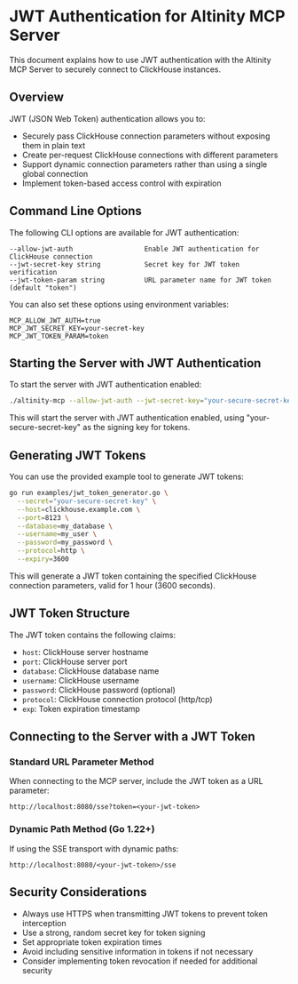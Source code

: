 # JWT Authentication for Altinity MCP Server

This document explains how to use JWT authentication with the Altinity MCP Server to securely connect to ClickHouse instances.

## Overview

JWT (JSON Web Token) authentication allows you to:

- Securely pass ClickHouse connection parameters without exposing them in plain text
- Create per-request ClickHouse connections with different parameters
- Support dynamic connection parameters rather than using a single global connection
- Implement token-based access control with expiration

## Command Line Options

The following CLI options are available for JWT authentication:

```
--allow-jwt-auth                  Enable JWT authentication for ClickHouse connection
--jwt-secret-key string           Secret key for JWT token verification
--jwt-token-param string          URL parameter name for JWT token (default "token")
```

You can also set these options using environment variables:

```
MCP_ALLOW_JWT_AUTH=true
MCP_JWT_SECRET_KEY=your-secret-key
MCP_JWT_TOKEN_PARAM=token
```

## Starting the Server with JWT Authentication

To start the server with JWT authentication enabled:

```bash
./altinity-mcp --allow-jwt-auth --jwt-secret-key="your-secure-secret-key" --transport=sse
```

This will start the server with JWT authentication enabled, using "your-secure-secret-key" as the signing key for tokens.

## Generating JWT Tokens

You can use the provided example tool to generate JWT tokens:

```bash
go run examples/jwt_token_generator.go \
  --secret="your-secure-secret-key" \
  --host=clickhouse.example.com \
  --port=8123 \
  --database=my_database \
  --username=my_user \
  --password=my_password \
  --protocol=http \
  --expiry=3600
```

This will generate a JWT token containing the specified ClickHouse connection parameters, valid for 1 hour (3600 seconds).

## JWT Token Structure

The JWT token contains the following claims:

- `host`: ClickHouse server hostname
- `port`: ClickHouse server port
- `database`: ClickHouse database name
- `username`: ClickHouse username
- `password`: ClickHouse password (optional)
- `protocol`: ClickHouse connection protocol (http/tcp)
- `exp`: Token expiration timestamp

## Connecting to the Server with a JWT Token

### Standard URL Parameter Method

When connecting to the MCP server, include the JWT token as a URL parameter:

```
http://localhost:8080/sse?token=<your-jwt-token>
```

### Dynamic Path Method (Go 1.22+)

If using the SSE transport with dynamic paths:

```
http://localhost:8080/<your-jwt-token>/sse
```

## Security Considerations

- Always use HTTPS when transmitting JWT tokens to prevent token interception
- Use a strong, random secret key for token signing
- Set appropriate token expiration times
- Avoid including sensitive information in tokens if not necessary
- Consider implementing token revocation if needed for additional security